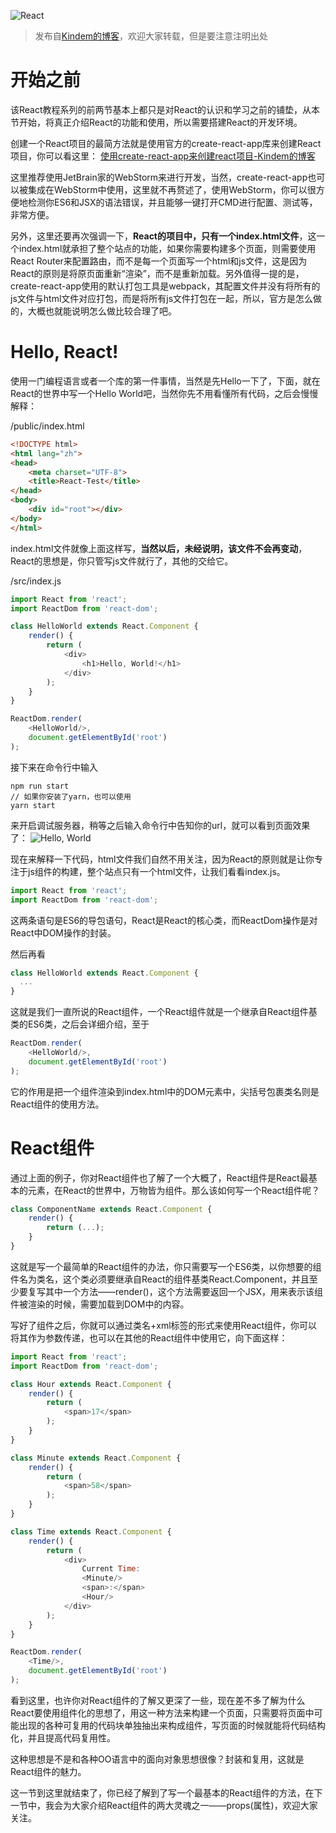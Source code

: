 ![React](http://www.kindemh.cn/static/main/img/2018-3-30_19-25-35.png)

> 发布自[Kindem的博客](http://www.kindemh.cn/)，欢迎大家转载，但是要注意注明出处

# 开始之前
该React教程系列的前两节基本上都只是对React的认识和学习之前的铺垫，从本节开始，将真正介绍React的功能和使用，所以需要搭建React的开发环境。

创建一个React项目的最简方法就是使用官方的create-react-app库来创建React项目，你可以看这里：
[使用create-react-app来创建react项目-Kindem的博客](http://www.kindemh.cn/post/15)

这里推荐使用JetBrain家的WebStorm来进行开发，当然，create-react-app也可以被集成在WebStorm中使用，这里就不再赘述了，使用WebStorm，你可以很方便地检测你ES6和JSX的语法错误，并且能够一键打开CMD进行配置、测试等，非常方便。

另外，这里还要再次强调一下，**React的项目中，只有一个index.html文件**，这一个index.html就承担了整个站点的功能，如果你需要构建多个页面，则需要使用React Router来配置路由，而不是每一个页面写一个html和js文件，这是因为React的原则是将原页面重新“渲染”，而不是重新加载。另外值得一提的是，create-react-app使用的默认打包工具是webpack，其配置文件并没有将所有的js文件与html文件对应打包，而是将所有js文件打包在一起，所以，官方是怎么做的，大概也就能说明怎么做比较合理了吧。

# Hello, React!
使用一门编程语言或者一个库的第一件事情，当然是先Hello一下了，下面，就在React的世界中写一个Hello World吧，当然你先不用看懂所有代码，之后会慢慢解释：

/public/index.html
```html
<!DOCTYPE html>
<html lang="zh">
<head>
    <meta charset="UTF-8">
    <title>React-Test</title>
</head>
<body>
    <div id="root"></div>
</body>
</html>
```
index.html文件就像上面这样写，**当然以后，未经说明，该文件不会再变动**，React的思想是，你只管写js文件就行了，其他的交给它。

/src/index.js
```javascript
import React from 'react';
import ReactDom from 'react-dom';

class HelloWorld extends React.Component {
    render() {
        return (
            <div>
                <h1>Hello, World!</h1>
            </div>
        );
    }
}

ReactDom.render(
    <HelloWorld/>,
    document.getElementById('root')
);
```
接下来在命令行中输入
```
npm run start
// 如果你安装了yarn，也可以使用
yarn start
```
来开启调试服务器，稍等之后输入命令行中告知你的url，就可以看到页面效果了：
![Hello, World](http://www.kindemh.cn/static/main/img/2018-4-6_13-41-22.png)

现在来解释一下代码，html文件我们自然不用关注，因为React的原则就是让你专注于js组件的构建，整个站点只有一个html文件，让我们看看index.js。

```javascript
import React from 'react';
import ReactDom from 'react-dom';
```
这两条语句是ES6的导包语句，React是React的核心类，而ReactDom操作是对React中DOM操作的封装。

然后再看
```javascript
class HelloWorld extends React.Component {
  ...
}
```
这就是我们一直所说的React组件，一个React组件就是一个继承自React组件基类的ES6类，之后会详细介绍，至于
```javascript
ReactDom.render(
    <HelloWorld/>,
    document.getElementById('root')
);
```

它的作用是把一个组件渲染到index.html中的DOM元素中，尖括号包裹类名则是React组件的使用方法。

# React组件
通过上面的例子，你对React组件也了解了一个大概了，React组件是React最基本的元素，在React的世界中，万物皆为组件。那么该如何写一个React组件呢？

```javascript
class ComponentName extends React.Component {
    render() {
        return (...);
    }
}
```

这就是写一个最简单的React组件的办法，你只需要写一个ES6类，以你想要的组件名为类名，这个类必须要继承自React的组件基类React.Component，并且至少要复写其中一个方法——render()，这个方法需要返回一个JSX，用来表示该组件被渲染的时候，需要加载到DOM中的内容。

写好了组件之后，你就可以通过类名+xml标签的形式来使用React组件，你可以将其作为参数传递，也可以在其他的React组件中使用它，向下面这样：
```javascript
import React from 'react';
import ReactDom from 'react-dom';

class Hour extends React.Component {
    render() {
        return (
            <span>17</span>
        );
    }
}

class Minute extends React.Component {
    render() {
        return (
            <span>58</span>
        );
    }
}

class Time extends React.Component {
    render() {
        return (
            <div>
                Current Time:
                <Minute/>
                <span>:</span>
                <Hour/>
            </div>
        );
    }
}

ReactDom.render(
    <Time/>,
    document.getElementById('root')
);
```

看到这里，也许你对React组件的了解又更深了一些，现在差不多了解为什么React要使用组件化的思想了，用这一种方法来构建一个页面，只需要将页面中可能出现的各种可复用的代码块单独抽出来构成组件，写页面的时候就能将代码结构化，并且提高代码复用性。

这种思想是不是和各种OO语言中的面向对象思想很像？封装和复用，这就是React组件的魅力。

这一节到这里就结束了，你已经了解到了写一个最基本的React组件的方法，在下一节中，我会为大家介绍React组件的两大灵魂之一——props(属性)，欢迎大家关注。
